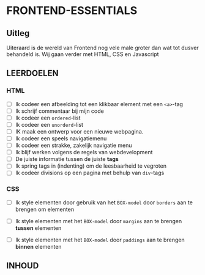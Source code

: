 # FRONTEND-ESSENTIALS

## Uitleg

Uiteraard is de wereld van Frontend nog vele male groter dan wat tot dusver behandeld is. Wij gaan verder met HTML, CSS en Javascript

## LEERDOELEN

### HTML 

- [ ]  Ik codeer een afbeelding tot een klikbaar element met een `<a>`-tag
- [ ]  Ik schrijf commentaar bij mijn code
- [ ]  Ik codeer een `ordered`-list
- [ ]  Ik codeer een `unorderd`-list
- [ ]  IK maak een ontwerp voor een nieuwe webpagina.
- [ ]  Ik codeer een speels navigatiemenu
- [ ]  Ik codeer een strakke, zakelijk navigatie menu
- [ ]  Ik blijf werken volgens de regels van webdevelopment
  - [ ]  De juiste informatie tussen de juiste __tags__
  - [ ]  Ik spring tags in (indenting) om de leesbaarheid te vegroten
- [ ]  Ik codeer divisions op een pagina met behulp van `div`-tags

### CSS

- [ ]  Ik style elementen door gebruik van het `BOX-model` door `borders` aan te brengen om elementen
- [ ]  Ik style elementen met het `BOX-model`  door `margins` aan te brengen __tussen__ elementen
- [ ]  Ik style elementen met het `BOX-model` door `paddings` aan te brengen __binnen__ elementen



## INHOUD

